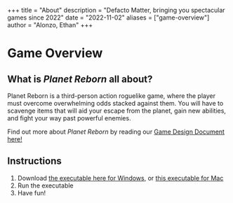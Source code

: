 +++
title = "About"
description = "Defacto Matter, bringing you spectacular games since 2022"
date = "2022-11-02"
aliases = ["game-overview"]
author = "Alonzo, Ethan"
+++

# Game Overview
## What is *Planet Reborn* all about?
Planet Reborn is a third-person action roguelike game, where the player must overcome overwhelming odds stacked against them.
You will have to scavenge items that will aid your escape from the planet, gain new abilities, and fight your way past powerful enemies.

Find out more about *Planet Reborn* by reading our [Game Design Document here!](https://example.com/)

## Instructions
1. Download [the executable here for Windows,](https://example.com/) or [this executable for Mac](https://example.com/)
2. Run the executable
3. Have fun!
